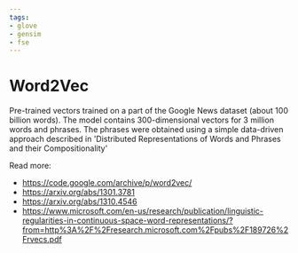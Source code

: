 ```yaml
---
tags:
- glove
- gensim
- fse
---
```

# Word2Vec 

Pre-trained vectors trained on a part of the Google News dataset (about 100 billion words). The model contains 300-dimensional vectors for 3 million words and phrases. The phrases were obtained using a simple data-driven approach described in 'Distributed Representations of Words and Phrases and their Compositionality' 

Read more:
* https://code.google.com/archive/p/word2vec/
* https://arxiv.org/abs/1301.3781
* https://arxiv.org/abs/1310.4546
* https://www.microsoft.com/en-us/research/publication/linguistic-regularities-in-continuous-space-word-representations/?from=http%3A%2F%2Fresearch.microsoft.com%2Fpubs%2F189726%2Frvecs.pdf
